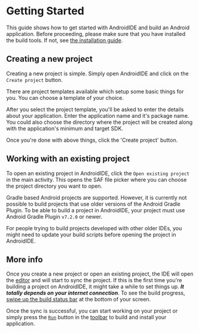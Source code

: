 # Getting Started

This guide shows how to get started with AndroidIDE and build an Android application. Before proceeding, please make sure that you have installed the build tools. If not, see [the installation guide](./installation.md#readme).

## Creating a new project

Creating a new project is simple. Simply open AndroidIDE and click on the `Create project`  button.

There are project templates available which setup some basic things for you. You can choose a template of your choice.

After you select the project template, you'll be asked to enter the details about your application. Enter the application name and it's package name. You could also choose the directory where the project will be created along with the application's minimum and target SDK.

Once you're done with above things, click the 'Create project' button.

## Working with an existing project

To open an existing project in AndroidIDE, click the `Open existing project` in the main activity. This opens the SAF file picker where you can choose the project directory you want to open.

Gradle based Android projects are supported. However, it is currently not possible to build projects that use older versions of the Android Gradle Plugin. To be able to build a project in AndroidIDE, your project must use Android Gradle Plugin `v7.2.0` or newer.

For people trying to build projects developed with other older IDEs, you might need to update your build scripts before opening the project in AndroidIDE.

## More info

Once you create a new project or open an existing project, the IDE will open the [editor](./editor) and will start to sync the project. If this is the first time you're building a project on AndroidIDE, it might take a while to set things up. **_It totally depends on your internet connection_**. To see the build progress, [swipe up the build status bar](./editor/bottomsheet.md) at the bottom of your screen.

Once the sync is successful, you can start working on your project or simply press the [`Run`](./editor/actions.md) button in the [toolbar](./editor#options-menu) to build and install your application.

